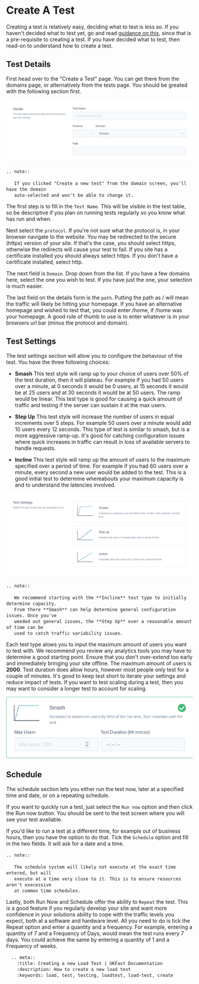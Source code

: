 # Create A Test

Creating a test is relatively easy, deciding what to test is less so.
If you haven't decided what to test yet, go and read [guidance on this](./guidance/what.html),
since that is a pre-requisite to creating a test.
If you have decided what to test, then read-on to understand how
to create a test.

## Test Details

First head over to the "Create a Test" page. You can get there from the domains page,
or alternatively from the tests page. You should be greated with the following section
first.

![Create test details section](files/create-details.png)

```eval_rst
.. note::

   If you clicked "Create a new test" from the domain screen, you'll have the domain
   auto-selected and won't be able to change it.

```

The first step is to fill in the `Test Name`. This will be visible in the test table,
so be descriptive if you plan on running tests regularly so you know what has run
and when.

Next select the `protocol`. If you're not sure what the protocol is, in your browser
navigate to the website. You may be redirected to the secure (https) version of your
site. If that's the case, you should select https, otherwise the redirects will
cause your test to fail. If you site has a certificate installed you should always
select https. If you don't have a certificate installed, select http.

The next field is `Domain`. Drop down from the list. If you have a few domains here,
select the one you wish to test. If you have just the one, your selection is much
easier.

The last field on the details form is the `path`. Putting the path as / will mean
the traffic will likely be hitting your homepage. If you have an alternative homepage
and wished to test that, you could enter /home, if /home was your homepage. A good
rule of thumb to use is to enter whatever is in your browsers url bar (minus the
protocol and domain).  

## Test Settings

The test settings section will allow you to configure the behaviour of the test.
You have the three following choices:

- **Smash**
  This test style will ramp up to your choice of users over 50% of the test duration,
  then it will plateau. For example if you had 50 users over a minute, at 0 seconds
  it would be 0 users, at 15 seconds it would be at 25 users and at 30 seconds it would
  be at 50 users. The ramp would be linear. This test type is good for causing a quick
  amount of traffic and testing if the server can sustain it at the max users.

- **Step Up**
  This test style will increase the number of users in equal increments over 5 steps.
  For example 50 users over a minute would add 10 users every 12 seconds. This type
  of test is similar to smash, but is a more aggressive ramp-up. It's good for catching
  configuration issues where quick increases in traffic can result in loss of available
  servers to handle requests.

- **Incline**
  This test style will ramp up the amount of users to the maximum specified over a period
  of time. For example if you had 60 users over a minute, every second a new user would
  be added to the test. This is a good initial test to determine whereabouts your maximum
  capacity is and to understand the latencies involved.

![Test Settings Full Overview](files/test-settings-full.png)

```eval_rst
.. note::

   We recommend starting with the **Incline** test type to initially determine capacity.
   From there **Smash** can help determine general configuration issues. Once you've
   weeded out general issues, the **Step Up** over a reasonable amount of time can be
   used to catch traffic variability issues.

```

Each test type alows you to input the maximum amount of users you want to test with.
We recommend you review any analytics tools you may have to determine a good starting point.
Ensure that you don't over-extend too early and immediately bringing your site offline.
The maximum amount of users is **2000**. Test duration does allow hours, however most people
only test for a couple of minutes. It's good to keep test short to iterate your settings
and reduce impact of tests. If you want to test scaling during a test, then you may want
to consider a longer test to account for scaling.

![Test Settings Users & Duration](files/test-settings-internal.png)

## Schedule

The schedule section lets you either run the test now, later at a specified time and
date, or on a repeating schedule.

If you want to quickly run a test, just select the `Run now` option and then click
the Run now button. You should be sent to the test screen where you will see your
test available.

If you'd like to run a test at a different time, for example out of business hours,
then you have the option to do that. Tick the `Schedule` option and fill in the two
fields. It will ask for a date and a time.

```eval_rst
.. note::

   The schedule system will likely not execute at the exact time entered, but will
   execute at a time very close to it. This is to ensure resources aren't execessive
   at common time schedules.

```

Lastly, both Run Now and Schedule offer the ability to `Repeat` the test. This is a
good feature if you regularly develop your site and want more confidence in your
solutions ability to cope with the traffic levels you expect, both at a software
and hardware level. All you need to do is tick the Repeat option and enter a
quantity and a frequency. For example, entering a quantity of 7 and a Frequency of
Days, would mean the test runs every 7 days. You could achieve the same by entering
a quantity of 1 and a Frequency of weeks.


```eval_rst
  .. meta::
    :title: Creating a new Load Test | UKFast Documentation
    :description: How to create a new load test
    :keywords: load, test, testing, loadtest, load-test, create
```
